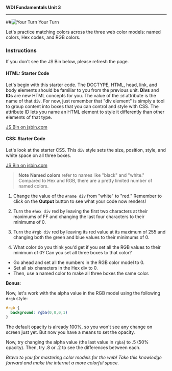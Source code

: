 **WDI Fundamentals Unit 3**

---

##![Your Turn](../assets/exercise.png) Your Turn

Let's practice matching colors across the three web color models: named colors, Hex codes, and RGB colors.

### Instructions
If you don't see the JS Bin below, please refresh the page.

#### HTML: Starter Code

Let's begin with this starter code. The DOCTYPE, HTML, head, link, and body elements should be familiar to you from the previous unit. **Divs** and **IDs** are new HTML concepts for you. The value of the `id` attribute is the name of that `div`. For now, just remember that "div element" is simply a tool to group content into boxes that you can control and style with CSS. The attribute ID lets you name an HTML element to style it differently than other elements of that type.

<a class="jsbin-embed" href="http://jsbin.com/goyaqo/2/embed?html&height=600px">JS Bin on jsbin.com</a><script src="http://static.jsbin.com/js/embed.min.js?3.35.11"></script>

#### CSS: Starter Code
Let's look at the starter CSS. This `div` style sets the size, position, style, and white space on all three boxes.

<a class="jsbin-embed" href="http://jsbin.com/goyaqo/2/embed?css">JS Bin on jsbin.com</a><script src="http://static.jsbin.com/js/embed.min.js?3.35.11"></script>

>**Note** **Named colors** refer to names like "black" and "white." Compared to Hex and RGB, there are a pretty limited number of named colors.

1) Change the value of the `#name div` from "white" to "red." Remember to click on the **Output** button to see what your code now renders!

2) Turn the `#hex div` red by leaving the first two characters at their maximums of FF and changing the last four characters to their minimums of 0.

3) Turn the `#rgb div` red by leaving its red value at its maximum of 255 and changing both the green and blue values to their minimums of 0.

4) What color do you think you'd get if you set all the RGB values to their minimum of 0? Can you set all three boxes to that color?
  * Go ahead and set all the numbers in the RGB color model to 0.
  * Set all six characters in the Hex div to 0.
  * Then, use a named color to make all three boxes the same color.

**Bonus**:

Now, let's work with the alpha value in the RGB model using the following `#rgb` style:

```css
#rgb {
  background: rgba(0,0,0,1)
}
```

The default opacity is already 100%, so you won't see any change on screen just yet. But now you have a means to set the opacity.

Now, try changing the alpha value (the last value in `rgba`) to .5 (50% opacity). Then, try .8 or .2 to see the differences between each.

*Bravo to you for mastering color models for the web! Take this knowledge forward and make the internet a more colorful space.*
